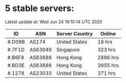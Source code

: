 # 5 stable servers:

Latest update at: Wed Jun 24 19:10:14 UTC 2020

| ID | ASN | Server Country | Online |
| -- | --- | -------------- | ------ |
| #.D09B | AS174 | United States | 18 hrs |
| #.7F1D | AS63949 | Singapore | 323 hrs |
| #.B6F8 | AS63888 | Hong Kong | 2886 hrs |
| #.BD3E | AS63888 | Hong Kong | 3955 hrs |
| #.1278 | AS23033 | United States | 371 hrs |


